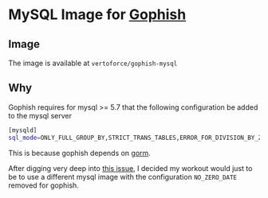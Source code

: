 # MySQL Image for [Gophish](https://github.com/gophish/gophish)

## Image

The image is available at `vertoforce/gophish-mysql`

## Why

Gophish requires for mysql >= 5.7 that the following configuration be added to the mysql server

```sh
[mysqld]
sql_mode=ONLY_FULL_GROUP_BY,STRICT_TRANS_TABLES,ERROR_FOR_DIVISION_BY_ZERO,NO_AUTO_CREATE_USER,NO_ENGINE_SUBSTITUTION
```

This is because gophish depends on [gorm](https://github.com/jinzhu/gorm).

After digging very deep into [this issue](https://github.com/gophish/gophish/issues/1638), I decided my workout would just to be to use a different mysql image with the configuration `NO_ZERO_DATE` removed for gophish.